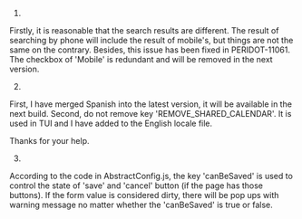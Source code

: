 1.
Firstly, it is reasonable that the search results are different. The result of searching by phone will include the result of mobile's, but things are not the same on the contrary.
Besides, this issue has been fixed in PERIDOT-11061. The checkbox of 'Mobile' is redundant and will be removed in the next version.

2.
First, I have merged Spanish into the latest version, it will be available in the next build.
Second, do not remove key 'REMOVE_SHARED_CALENDAR'. It is used in TUI and I have added to the English locale file.

Thanks for your help.

3.
According to the code in AbstractConfig.js, the key 'canBeSaved' is used to control the state of 'save' and 'cancel' button (if the page has those buttons). If the form value is considered dirty, there will be pop ups with warning message no matter whether the 'canBeSaved' is true or false.










